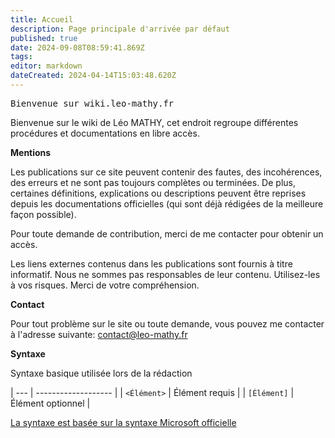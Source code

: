 ```yaml
---
title: Accueil
description: Page principale d'arrivée par défaut
published: true
date: 2024-09-08T08:59:41.869Z
tags: 
editor: markdown
dateCreated: 2024-04-14T15:03:48.620Z
---
```


<kbd>Bienvenue sur wiki.leo-mathy.fr</kbd>

Bienvenue sur le wiki de Léo MATHY, cet endroit regroupe différentes procédures et documentations en libre accès.

**Mentions**

Les publications sur ce site peuvent contenir des fautes, des incohérences, des erreurs et ne sont pas toujours complètes ou terminées. 
De plus, certaines définitions, explications ou descriptions peuvent être reprises depuis les documentations officielles (qui sont déjà rédigées de la meilleure façon possible).

Pour toute demande de contribution, merci de me contacter pour obtenir un accès.

Les liens externes contenus dans les publications sont fournis à titre informatif. Nous ne sommes pas responsables de leur contenu. Utilisez-les à vos risques. Merci de votre compréhension.

**Contact**

Pour tout problème sur le site ou toute demande, vous pouvez me contacter à l'adresse suivante: contact@leo-mathy.fr

**Syntaxe**

Syntaxe basique utilisée lors de la rédaction

| --- | ------------------- |
| `<Élément>` | Élément requis |
| `[Élément]` | Élément optionnel |

[La syntaxe est basée sur la syntaxe Microsoft officielle](https://learn.microsoft.com/en-us/previous-versions/windows/it-pro/windows-server-2012-r2-and-2012/cc771080(v=ws.11))